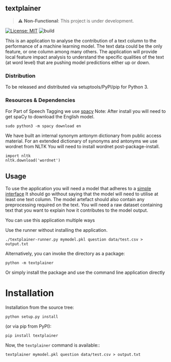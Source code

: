 textplainer
----------
> :warning: **Non-Functional**: This project is under development.

[![License: MIT](https://img.shields.io/badge/License-MIT-yellow.svg)](https://opensource.org/licenses/MIT)
![build](https://github.com/john-hawkins/textplainer/workflows/Build/badge.svg)


This is an application to analyse the contribution of a text column to the performance
of a machine learning model. The text data could be the only feature, or one column among
many others. The application will provide local feature impact analysis to understand
the specific qualities of the text (at word level) that are pushing model 
predictions either up or down.

### Distribution

To be released and distributed via setuptools/PyPI/pip for Python 3.


### Resources & Dependencies

For Part of Speech Tagging we use [spacy](https://spacy.io/usage/spacy-101)
Note: After install you will need to get spaCy to download the English model.
```
sudo python3 -m spacy download en
```

We have built an internal synonym antonym dictionary from public access material.
For an extended dictionary of synonyms and antonyms we use wordnet from NLTK
You will need to install wordnet post-package-install.
```
import nltk
nltk.download('wordnet')
```


## Usage

To use the application you will need a model that adheres to a 
[simple interface](textplainer/ModelInterface.py)
It should go without saying that the model will need to utilise at
least one text column. The model artefact should also contain
any preprocessing required on the text. 
You will need a raw dataset containing text that you
want to explain how it contributes to the model output.


You can use this application multiple ways

Use the runner without installing the application. 

```
./textplainer-runner.py mymodel.pkl question data/test.csv > output.txt
```

Alternatively, you can invoke the directory as a package:
 
```
python -m textplainer 
```

Or simply install the package and use the command line application directly


# Installation
Installation from the source tree:

```
python setup.py install
```

(or via pip from PyPI):

```
pip install textplainer
```

Now, the ``textplainer`` command is available::

```
textplainer mymodel.pkl question data/test.csv > output.txt
```



